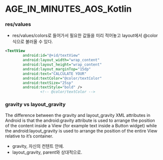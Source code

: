 # AGE_IN_MINUTES_AOS_Kotlin

### res/values

- res/values/colors로 들어가서 필요한 값들을 미리 적어놓고 layout에서 @color 식으로 불러올 수 있다.

```xml
<TextView
        android:id="@+id/textView"
        android:layout_width="wrap_content"
        android:layout_height="wrap_content"
        android:layout_marginTop="15dp"
        android:text="CALCULATE YOUR"
        android:textColor="@color/textColor" 
        android:textSize="25sp"
        android:textStyle="bold" />
				<!-- @color/textColor -->
```

### gravity vs layout_gravity

The difference between the gravity and layout_gravity XML attributes in Android is that the android:gravity attribute is used to arrange the position of the content inside a View (for example text inside a Button widget) while the android:layout_gravity is used to arrange the position of the entire View relative to it’s container.

- gravity, 자신의 컨텐트 안에.
- layout_gravity, parent와 상대적으로.